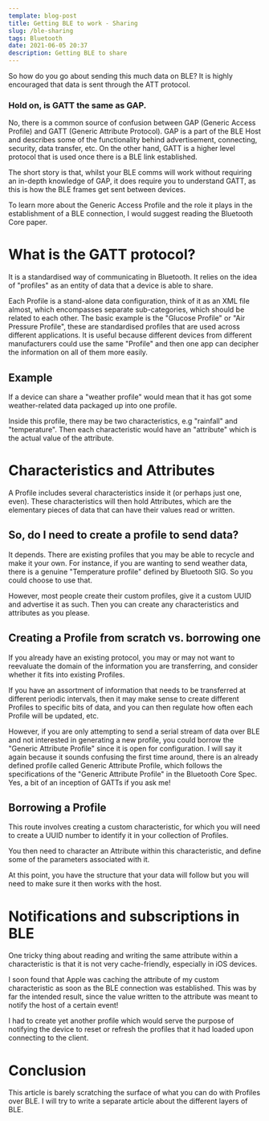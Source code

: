 ```yaml
---
template: blog-post
title: Getting BLE to work - Sharing
slug: /ble-sharing
tags: Bluetooth
date: 2021-06-05 20:37
description: Getting BLE to share
---
```


So how do you go about sending this much data on BLE? It is highly encouraged that data is sent through the ATT protocol.

### Hold on, is GATT the same as GAP.
No, there is a common source of confusion between GAP (Generic Access Profile) and GATT (Generic Attribute Protocol). GAP is a part of the BLE Host and describes some of the functionality behind advertisement, connecting, security, data transfer, etc. On the other hand, GATT is a higher level protocol that is used once there is a BLE link established. 

The short story is that, whilst your BLE comms will work without requiring an in-depth knowledge of GAP, it does require you to understand GATT, as this is how the BLE frames get sent between devices.

To learn more about the Generic Access Profile and the role it plays in the establishment of a BLE connection, I would suggest reading the Bluetooth Core paper.

# What is the GATT protocol?
It is a standardised way of communicating in Bluetooth. It relies on the idea of "profiles" as an entity of data that a device is able to share. 

Each Profile is a stand-alone data configuration, think of it as an XML file almost, which encompasses separate sub-categories, which should be related to each other. The basic example is the "Glucose Profile" or "Air Pressure Profile", these are standardised profiles that are used across different applications. It is useful because different devices from different manufacturers could use the same "Profile" and then one app can decipher the information on all of them more easily.

## Example
If a device can share a "weather profile" would mean that it has got some weather-related data packaged up into one profile. 

Inside this profile, there may be two characteristics, e.g "rainfall" and "temperature". Then each characteristic would have an "attribute" which is the actual value of the attribute. 


# Characteristics and Attributes
A Profile includes several characteristics inside it (or perhaps just one, even). These characteristics will then hold Attributes, which are the elementary pieces of data that can have their values read or written.


## So, do I need to create a profile to send data?
It depends. There are existing profiles that you may be able to recycle and make it your own. For instance, if you are wanting to send weather data, there is a genuine "Temperature profile" defined by Bluetooth SIG. So you could choose to use that. 

However, most people create their custom profiles, give it a custom UUID and advertise it as such. Then you can create any characteristics and attributes as you please.

## Creating a Profile from scratch vs. borrowing one
If you already have an existing protocol, you may or may not want to reevaluate the domain of the information you are transferring, and consider whether it fits into existing Profiles. 

If you have an assortment of information that needs to be transferred at different periodic intervals, then it may make sense to create different Profiles to specific bits of data, and you can then regulate how often each Profile will be updated, etc.

However, if you are only attempting to send a serial stream of data over BLE and not interested in generating a new profile, you could borrow the "Generic Attribute Profile" since it is open for configuration. I will say it again because it sounds confusing the first time around, there is an already defined profile called Generic Attribute Profile, which follows the specifications of the "Generic Attribute Profile" in the Bluetooth Core Spec. Yes, a bit of an inception of GATTs if you ask me! 

## Borrowing a Profile
This route involves creating a custom characteristic, for which you will need to create a UUID number to identify it in your collection of Profiles. 

You then need to character an Attribute within this characteristic, and define some of the parameters associated with it. 

At this point, you have the structure that your data will follow but you will need to make sure it then works with the host.

# Notifications and subscriptions in BLE
One tricky thing about reading and writing the same attribute within a characteristic is that it is not very cache-friendly, especially in iOS devices. 

I soon found that Apple was caching the attribute of my custom characteristic as soon as the BLE connection was established. This was by far the intended result, since the value written to the attribute was meant to notify the host of a certain event! 

I had to create yet another profile which would serve the purpose of notifying the device to reset or refresh the profiles that it had loaded upon connecting to the client.

# Conclusion
This article is barely scratching the surface of what you can do with Profiles over BLE. I will try to write a separate article about the different layers of BLE. 


